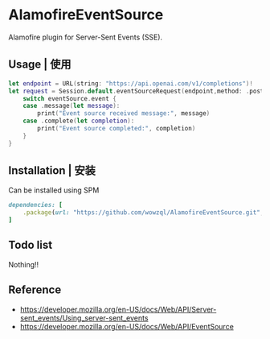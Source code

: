 # AlamofireEventSource

Alamofire plugin for Server-Sent Events (SSE).

## Usage | 使用

```swift
let endpoint = URL(string: "https://api.openai.com/v1/completions")!
let request = Session.default.eventSourceRequest(endpoint,method: .post, parameters: parameters, encoding: JSONEncoding.default, headers: headers,  lastEventID: "0").responseEventSource { eventSource in
    switch eventSource.event {
    case .message(let message):
        print("Event source received message:", message)
    case .complete(let completion):
        print("Event source completed:", completion)
    }
}
```

## Installation | 安装

Can be installed using SPM

```ruby
dependencies: [
    .package(url: "https://github.com/wowzql/AlamofireEventSource.git", .upToNextMajor(from: "1.1.0"))
]
```


## Todo list

Nothing!!

## Reference

- https://developer.mozilla.org/en-US/docs/Web/API/Server-sent_events/Using_server-sent_events
- https://developer.mozilla.org/en-US/docs/Web/API/EventSource
